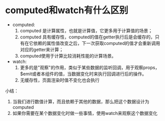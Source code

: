 # computed和watch有什么区别

- computed:
  1. computed 是计算属性，也就是计算值，它更多用于计算值的场景；
  2. computed 具有缓存性，computed的值在getter执行后是会缓存的，只有在它依赖的属性值改变之后，下一次获取computed的值才会重新调用对应的getter来计算；
  3. computed使用于计算比较消耗性能的计算场景。
- watch:
  1. 更多的是"观察"的作用，类似于某些数据的监听回调，用于观察props，$emit或者本组件的值，当数据变化时来执行回调进行后的操作。
  2. 无缓存性，页面渲染时值不变化也会执行

小结：

1. 当我们进行数值计算，而且依赖于其他的数据，那么把这个数据设计为computed
2. 如果你需要在某个数据变化时做一些事情，使用watch来观察这个数据变化

